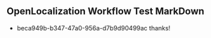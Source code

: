 ## OpenLocalization Workflow Test MarkDown
* beca949b-b347-47a0-956a-d7b9d90499ac 
thanks!<!--HONumber=Mar16_HO4-->
